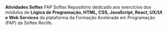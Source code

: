 **Atividades Softex**
FAP Softex  Repositório dedicado aos exercícios dos módulos de **Lógica de Programação, HTML, CSS, JavaScript, React, UX/UI e Web Services** da plataforma da Formação Acelerada em Programação (FAP) da Softex Recife.
